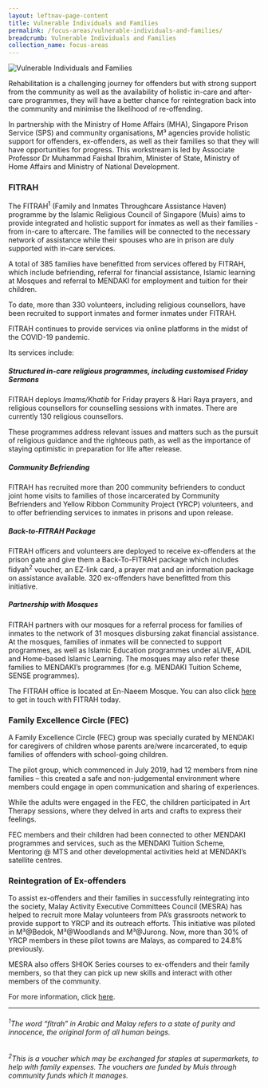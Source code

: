 ```yaml
---
layout: leftnav-page-content
title: Vulnerable Individuals and Families
permalink: /focus-areas/vulnerable-individuals-and-families/
breadcrumb: Vulnerable Individuals and Families
collection_name: focus-areas
---
```


![Vulnerable Individuals and Families](/images/focus-area-vulnerable.jpg)

Rehabilitation is a challenging journey for offenders but with strong support from the community as well as the availability of holistic in-care and after-care programmes, they will have a better chance for reintegration back into the community and minimise the likelihood of re-offending. 

In partnership with the Ministry of Home Affairs (MHA), Singapore Prison Service (SPS) and community organisations, M³ agencies provide holistic support for offenders, ex-offenders, as well as their families so that they will have opportunities for progress. This workstream is led by Associate Professor Dr Muhammad Faishal Ibrahim, Minister of State, Ministry of Home Affairs and Ministry of National Development.

### **FITRAH**
The FITRAH<sup>1</sup> (Family and Inmates Throughcare Assistance Haven) programme by the Islamic Religious Council of Singapore (Muis) aims to provide integrated and holistic support for inmates as well as their families - from in-care to aftercare. The families will be connected to the necessary network of assistance while their spouses who are in prison are duly supported with in-care services.

A total of 385 families have benefitted from services offered by FITRAH, which include befriending, referral for financial assistance, Islamic learning at Mosques and referral to MENDAKI for employment and tuition for their children. 

To date, more than 330 volunteers, including religious counsellors, have been recruited to support inmates and former inmates under FITRAH.

FITRAH continues to provide services via online platforms in the midst of the COVID-19 pandemic. <br>

Its services include:

##### **Structured in-care religious programmes, including customised Friday Sermons**
FITRAH deploys *Imams/Khatib* for Friday prayers & Hari Raya prayers, and religious counsellors for counselling sessions with inmates. There are currently 130 religious counsellors.

These programmes address relevant issues and matters such as the pursuit of religious guidance and the righteous path, as well as the importance of staying optimistic in preparation for life after release.

##### **Community Befriending**
FITRAH has recruited more than 200 community befrienders to conduct joint home visits to families of those incarcerated by Community Befrienders and Yellow Ribbon Community Project (YRCP) volunteers, and to offer befriending services to inmates in prisons and upon release.

##### **Back-to-FITRAH Package**
FITRAH officers and volunteers are deployed to receive ex-offenders at the prison gate and give them a Back-To-FITRAH package which includes fidyah<sup>2</sup> voucher, an EZ-link card, a prayer mat and an information package on assistance available. 320 ex-offenders have benefitted from this initiative.

##### **Partnership with Mosques**
FITRAH partners with our mosques for a referral process for families of inmates to the network of 31 mosques disbursing zakat financial assistance. At the mosques, families of inmates will be connected to support programmes, as well as Islamic Education programmes under aLIVE, ADIL and Home-based Islamic Learning. The mosques may also refer these families to MENDAKI’s programmes (for e.g. MENDAKI Tuition Scheme, SENSE programmes).

The FITRAH office is located at En-Naeem Mosque. You can also click [here](https://www.facebook.com/Fitrah-Family-and-Inmates-ThRoughcare-Assistance-Haven-400985470741061/) to get in touch with FITRAH today.

### **Family Excellence Circle (FEC)**
A Family Excellence Circle (FEC) group was specially curated by MENDAKI for caregivers of children whose parents are/were incarcerated, to equip families of offenders with school-going children.

The pilot group, which commenced in July 2019, had 12 members from nine families – this created a safe and non-judgemental environment where members could engage in open communication and sharing of experiences. 

While the adults were engaged in the FEC, the children participated in Art Therapy sessions, where they delved in arts and crafts to express their feelings. 

FEC members and their children had been connected to other MENDAKI programmes and services, such as the MENDAKI Tuition Scheme, Mentoring @ MTS and other developmental activities held at MENDAKI’s satellite centres. 

### **Reintegration of Ex-offenders**
To assist ex-offenders and their families in successfully reintegrating into the society, Malay Activity Executive Committees Council (MESRA) has helped to recruit more Malay volunteers from PA’s grassroots network to provide support to YRCP and its outreach efforts. This initiative was piloted in M³@Bedok, M³@Woodlands and M³@Jurong. Now, more than 30% of YRCP members in these pilot towns are Malays, as compared to 24.8% previously. <br>

MESRA also offers SHIOK Series courses to ex-offenders and their family members, so that they can pick up new skills and interact with other members of the community.

For more information, click [here](https://msha.ke/fitrahsg).

<hr>

###### *<sup>1</sup>The word “fitrah” in Arabic and Malay refers to a state of purity and innocence, the original form of all human beings.*

###### *<sup>2</sup>This is a voucher which may be exchanged for staples at supermarkets, to help with family expenses. The vouchers are funded by Muis through community funds which it manages.*





